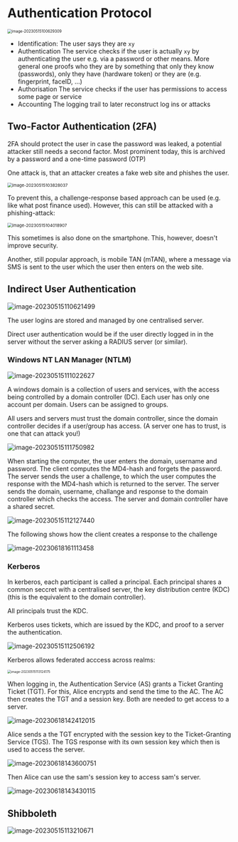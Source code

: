 # Authentication Protocol



<img src="res/8_Authentication_Protocols/image-20230515100629309.png" alt="image-20230515100629309" style="zoom:60%;" />

* Identification: 
  The user says they are `xy`
* Authentication
  The service checks if the user is actually `xy` by authenticating the user e.g. via a password or other means. More general one proofs who they are by something that only they know (passwords), only they have (hardware token) or they are (e.g. fingerprint, faceID, ...)
* Authorisation
  The service checks if the user has permissions to access some page or service
* Accounting
  The logging trail to later reconstruct log ins or attacks

## Two-Factor Authentication (2FA)

2FA should protect the user in case the password was leaked, a potential attacker still needs a second factor. Most prominent today, this is archived by a password and a one-time password (OTP)

One attack is, that an attacker creates a fake web site and phishes the user.

<img src="res/8_Authentication_Protocols/image-20230515103828037.png" alt="image-20230515103828037" style="zoom:67%;" />

To prevent this, a challenge-response based approach can be used (e.g. like what post finance used). However, this can still be attacked with a phishing-attack:

<img src="res/8_Authentication_Protocols/image-20230515104018907.png" alt="image-20230515104018907" style="zoom:67%;" />

This sometimes is also done on the smartphone. This, however, doesn't improve security.

Another, still popular approach, is mobile TAN (mTAN), where a message via SMS is sent to the user which the user then enters on the web site.

## Indirect User Authentication

![image-20230515110621499](res/8_Authentication_Protocols/image-20230515110621499.png)

The user logins are stored and managed by one centralised server. 

Direct user authentication would be if the user directly logged in in the server without the server asking a RADIUS server (or similar).

### Windows NT LAN Manager (NTLM)

![image-20230515111022627](res/8_Authentication_Protocols/image-20230515111022627.png)

A windows domain is a collection of users and services, with the access being controlled by a domain controller (DC). Each user has only one account per domain. Users can be assigned to groups.

All users and servers must trust the domain controller, since the domain controller decides if a user/group has access. (A server one has to trust, is one that can attack you!)

![image-20230515111750982](res/8_Authentication_Protocols/image-20230515111750982.png)

When starting the computer, the user enters the domain, username and password. The client computes the MD4-hash and forgets the password. The server sends the user a challenge, to which the user computes the response with the MD4-hash which is returned to the server. The server sends the domain, username, challange and response to the domain controller which checks the access. The server and domain controller have a shared secret.

![image-20230515112127440](res/8_Authentication_Protocols/image-20230515112127440.png)

The following shows how the client creates a response to the challenge 

![image-20230618161113458](res/8_Authentication_Protocols/image-20230618161113458.png)

### Kerberos

In kerberos, each participant is called a principal. Each principal shares a common seccret with a centralised server, the key distribution centre (KDC) (this is the equivalent to the domain controller).

All principals trust the KDC.

Kerberos uses tickets, which are issued by the KDC, and proof to a server the authentication.

![image-20230515112506192](res/8_Authentication_Protocols/image-20230515112506192.png)

Kerberos allows federated acccess across realms:

<img src="res/8_Authentication_Protocols/image-20230515113124175.png" alt="image-20230515113124175" style="zoom:50%;" />

When logging in, the Authentication Service (AS) grants a Ticket Granting Ticket (TGT). For this, Alice encrypts and send the time to the AC. The AC then creates the TGT and a session key. Both are needed to get access to a server.

![image-20230618142412015](res/8_Authentication_Protocols/image-20230618142412015.png)

Alice sends a the TGT encrypted with the session key to the Ticket-Granting Service (TGS). The TGS response with its own session key which then is used to access the server.

![image-20230618143600751](res/8_Authentication_Protocols/image-20230618143600751.png)

Then Alice can use the sam's session key to access sam's server.

![image-20230618143430115](res/8_Authentication_Protocols/image-20230618143430115.png)

## Shibboleth

![image-20230515113210671](res/8_Authentication_Protocols/image-20230515113210671.png)